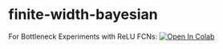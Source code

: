 # finite-width-bayesian


For Bottleneck Experiments with ReLU FCNs: [![Open In Colab](https://colab.research.google.com/assets/colab-badge.svg)](https://github.com/Pehlevan-Group/finite-width-bayesian/blob/main/bottleneck_fcn_relu_experiments.ipynb)

